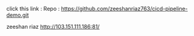 click this link :
Repo :
https://github.com/zeeshanriaz763/cicd-pipeline-demo.git

zeeshan riaz
http://103.151.111.186:81/
